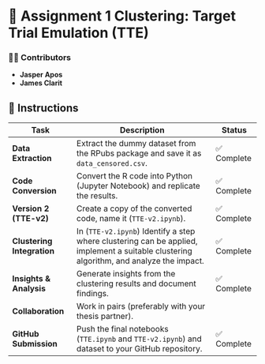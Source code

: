 # 📌 Assignment 1 Clustering: Target Trial Emulation (TTE)

### 👨‍💻 Contributors  

- **Jasper Apos**  
- **James Clarit**  

## 📂 Instructions  

| Task                     | Description  | Status |  
|--------------------------|-------------|--------|  
| **Data Extraction**       | Extract the dummy dataset from the RPubs package and save it as `data_censored.csv`. | ✅ Complete |  
| **Code Conversion**       | Convert the R code into Python (Jupyter Notebook) and replicate the results. | ✅ Complete |  
| **Version 2 (TTE-v2)**    | Create a copy of the converted code, name it (`TTE-v2.ipynb`). | ✅ Complete |  
| **Clustering Integration** | In (`TTE-v2.ipynb`) Identify a step where clustering can be applied, implement a suitable clustering algorithm, and analyze the impact. | ✅ Complete |  
| **Insights & Analysis**   | Generate insights from the clustering results and document findings. | ✅ Complete |  
| **Collaboration**         | Work in pairs (preferably with your thesis partner). | |  
| **GitHub Submission**     | Push the final notebooks (`TTE.ipynb` and `TTE-v2.ipynb`) and dataset to your GitHub repository. | ✅ Complete |  


